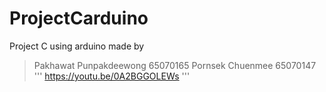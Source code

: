 # ProjectCarduino
Project C using arduino
made by 
> Pakhawat Punpakdeewong 65070165
> Pornsek Chuenmee 65070147
'''
https://youtu.be/0A2BGGOLEWs
'''
